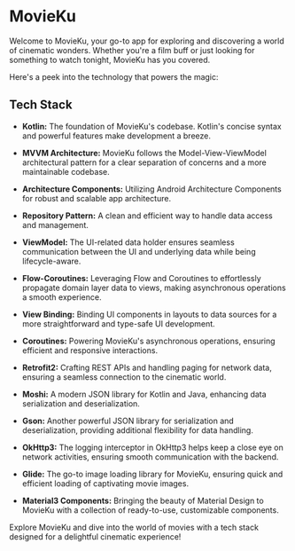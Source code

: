 # MovieKu
Welcome to MovieKu, your go-to app for exploring and discovering a world of cinematic wonders. Whether you're a film buff or just looking for something to watch tonight, MovieKu has you covered.

Here's a peek into the technology that powers the magic:

## Tech Stack

- **Kotlin:** The foundation of MovieKu's codebase. Kotlin's concise syntax and powerful features make development a breeze.

- **MVVM Architecture:** MovieKu follows the Model-View-ViewModel architectural pattern for a clear separation of concerns and a more maintainable codebase.

- **Architecture Components:** Utilizing Android Architecture Components for robust and scalable app architecture.

- **Repository Pattern:** A clean and efficient way to handle data access and management.

- **ViewModel:** The UI-related data holder ensures seamless communication between the UI and underlying data while being lifecycle-aware.

- **Flow-Coroutines:** Leveraging Flow and Coroutines to effortlessly propagate domain layer data to views, making asynchronous operations a smooth experience.

- **View Binding:** Binding UI components in layouts to data sources for a more straightforward and type-safe UI development.

- **Coroutines:** Powering MovieKu's asynchronous operations, ensuring efficient and responsive interactions.

- **Retrofit2:** Crafting REST APIs and handling paging for network data, ensuring a seamless connection to the cinematic world.

- **Moshi:** A modern JSON library for Kotlin and Java, enhancing data serialization and deserialization.

- **Gson:** Another powerful JSON library for serialization and deserialization, providing additional flexibility for data handling.

- **OkHttp3:** The logging interceptor in OkHttp3 helps keep a close eye on network activities, ensuring smooth communication with the backend.

- **Glide:** The go-to image loading library for MovieKu, ensuring quick and efficient loading of captivating movie images.

- **Material3 Components:** Bringing the beauty of Material Design to MovieKu with a collection of ready-to-use, customizable components.

Explore MovieKu and dive into the world of movies with a tech stack designed for a delightful cinematic experience!

